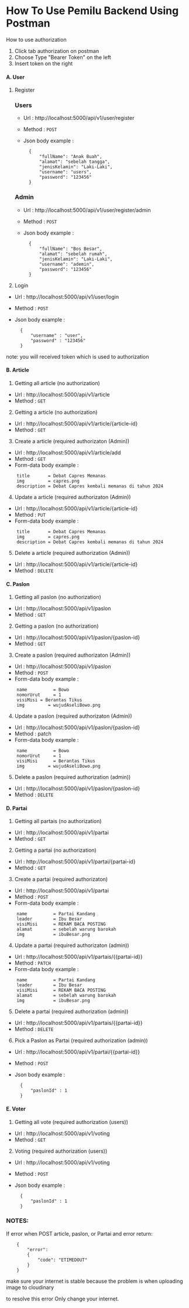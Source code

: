 # How To Use Pemilu Backend Using Postman

How to use authorization
1. Click tab authorization on postman
2. Choose Type "Bearer Token" on the left
3. Insert token on the right


#### A. User

1. Register<br>
    ### Users
    * Url : http://localhost:5000/api/v1/user/register
    * Method : `POST`
    * Json body example :

            {
                "fullName": "Anak Buah",
                "alamat": "sebelah tangga",
                "jenisKelamin": "Laki-Laki",
                "username": "users",
                "password": "123456"
            }

    ### Admin
    * Url : http://localhost:5000/api/v1/user/register/admin
    * Method : `POST`
    * Json body example :

            {
                "fullName": "Bos Besar",
                "alamat": "sebelah rumah",
                "jenisKelamin": "Laki-Laki",
                "username": "ademin",
                "password": "123456"
            }

2. Login<br>
* Url       : http://localhost:5000/api/v1/user/login
* Method    : `POST`
* Json body example :

        {
            "username" : "user",
            "password" : "123456"
        }

note: you will received token which is used to authorization<br>


#### B. Article

1. Getting all article (no authorization)<br>
* Url       : http://localhost:5000/api/v1/article
* Method    : `GET`
  
2. Getting a article (no authorization)<br>
* Url       : http://localhost:5000/api/v1/article/{article-id}
* Method    : `GET`

3. Create a article (required authorizaton (Admin))
* Url       : http://localhost:5000/api/v1/article/add
* Method    : `GET`
* Form-data body example :
```
    title       = Debat Capres Memanas
    img         = capres.png
    description = Debat Capres kembali memanas di tahun 2024
```

4. Update a article (required authorizaton (Admin))<br>  
* Url       : http://localhost:5000/api/v1/article/{article-id}
* Method    : `PUT`
* Form-data body example :
```
    title       = Debat Capres Memanas
    img         = capres.png
    description = Debat Capres kembali memanas di tahun 2024
```

5. Delete a article (required authorization (Admin))<br>
* Url       : http://localhost:5000/api/v1/article/{article-id}
* Method    : `DELETE`


#### C. Paslon

1. Getting all paslon (no authorization)<br>
* Url       : http://localhost:5000/api/v1/paslon
* Method    : `GET`
  
2. Getting a paslon (no authorization)<br>
* Url       : http://localhost:5000/api/v1/paslon/{paslon-id}
* Method    : `GET`

3. Create a paslon (required authorizaton (Admin))
* Url       : http://localhost:5000/api/v1/paslon
* Method    : `POST`
* Form-data body example :
````
    name          = Bowo
    nomorUrut     = 1
    visiMisi = Berantas Tikus
    img         = wujudAseliBowo.png
````
4. Update a paslon (required authorizaton (Admin))
* Url       : http://localhost:5000/api/v1/paslon/{paslon-id}
* Method    : patch
* Form-data body example :
````
    name          = Bowo
    nomorUrut     = 1
    visiMisi      = Berantas Tikus
    img         = wujudAseliBowo.png
````
5. Delete a paslon (required authorization (admin))<br>
* Url       : http://localhost:5000/api/v1/paslon/{paslon-id}
* Method    : `DELETE`

#### D. Partai

1. Getting all partais (no authorization)<br>
* Url       : http://localhost:5000/api/v1/partai
* Method    : `GET`
  
2. Getting a partai (no authorization)<br>
* Url       : http://localhost:5000/api/v1/partai/{partai-id}
* Method    : `GET`

3. Create a partai (required authorizaton)
* Url       : http://localhost:5000/api/v1/partai
* Method    : `POST`
* Form-data body example :
```
    name          = Partai Kandang
    leader        = Ibu Besar
    visiMisi      = REKAM BACA POSTING
    alamat        = sebelah warung barokah
    img           = ibuBesar.png
```
4. Update a partai (required authorizaton (admin))
* Url       : http://localhost:5000/api/v1/partais/{{partai-id}}
* Method    : `PATCH`
* Form-data body example :
```
    name          = Partai Kandang
    leader        = Ibu Besar
    visiMisi      = REKAM BACA POSTING
    alamat        = sebelah warung barokah
    img           = ibuBesar.png
```
5. Delete a partai (required authorization (admin))
* Url       : http://localhost:5000/api/v1/partais/{{partai-id}}
* Method    : `DELETE`

6. Pick a Paslon as Partai (required authorization (admin))<br>
* Url       : http://localhost:5000/api/v1/partai/{{partai-id}}
* Method    : `POST`
* Json body example :

        {
            "paslonId" : 1
        }

#### E. Voter

1. Getting all vote (required authorization (users))<br>
* Url       : http://localhost:5000/api/v1/voting
* Method    : `GET`

2. Voting (required authorization (users))<br>
* Url       : http://localhost:5000/api/v1/voting<br>
* Method    : `POST`
* Json body example :

        {
            "paslonId" : 1
        }


### NOTES:
If error when POST article, paslon, or Partai and error return:

        {
            "error": 
            { 
                "code": "ETIMEDOUT" 
            }
        }

make sure your internet is stable because the problem is when uploading image to cloudinary

to resolve this error Only change your internet.

